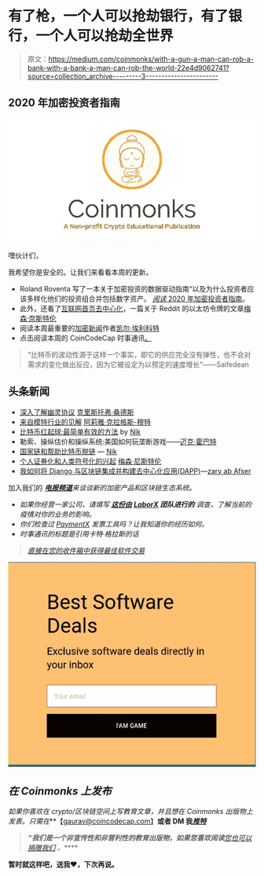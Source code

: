 # 有了枪，一个人可以抢劫银行，有了银行，一个人可以抢劫全世界

> 原文：<https://medium.com/coinmonks/with-a-gun-a-man-can-rob-a-bank-with-a-bank-a-man-can-rob-the-world-22e4d9062741?source=collection_archive---------3----------------------->

## 2020 年加密投资者指南

![](img/0ac758d7122ac1c2860cc155daf2c5d8.png)

嘿伙计们，

我希望你是安全的。让我们来看看本周的更新。

*   Roland Roventa 写了一本关于加密投资的数据驱动指南“以及为什么投资者应该多样化他们的投资组合并包括数字资产。 [*阅读* 2020 年加密投资者指南](/coinmonks/investors-guide-to-crypto-72f8f9da2b77)。
*   此外，还看了[互联网首页去中心化](/coinmonks/decentralizing-the-front-page-of-the-internet-c04883aff1d4)，一篇关于 Reddit 的以太坊令牌的文章[梅森·奈斯特伦](https://medium.com/u/77cd1f84b592?source=post_page-----22e4d9062741--------------------------------)
*   阅读本周最重要的[加密新闻](/coinmonks/bmws-blockchain-solution-launching-china-s-national-blockchain-live-in-april-hitachi-33b25d5c61d9)作者[凯尔·埃利科特](https://medium.com/u/7e29992d1be?source=post_page-----22e4d9062741--------------------------------)
*   点击阅读本周的 CoinCodeCap 时事通讯[。](https://coincodecap.substack.com/p/cool-new-features-and-blog-revamp)

> “比特币的波动性源于这样一个事实，即它的供应完全没有弹性，也不会对需求的变化做出反应，因为它被设定为以预定的速度增长”——Saifedean

## 头条新闻

*   [深入了解幽灵协议](/coinmonks/an-in-depth-look-at-the-ghost-protocol-part-1-where-the-longest-chain-rule-breaks-down-628b1aaf76fc?source=friends_link&sk=7a738e5ca9d8fa26acd9c9a30995e1f3) [克里斯托弗·桑德斯](https://medium.com/u/abb000238c27?source=post_page-----22e4d9062741--------------------------------)
*   [来自模特行业的见解](/coinmonks/insights-from-modeling-stablecoins-a30e732aef1b) [阿莉雅·克拉格斯-穆特](https://medium.com/u/85febc59dc5d?source=post_page-----22e4d9062741--------------------------------)
*   [比特币红起球:最简单有效的方法](/coinmonks/bitcoin-red-pilling-the-easiest-and-most-effective-way-e113bb087db1?source=friends_link&sk=ddb8ce2c09bbe46e20d05fe833521c03) by [Nik](https://medium.com/u/13d970ea3e34?source=post_page-----22e4d9062741--------------------------------)
*   勒索、操纵估价和操纵系统:美国如何玩垄断游戏——[迈克·霍巴特](https://medium.com/u/3e2d21551487?source=post_page-----22e4d9062741--------------------------------)
*   [国家链和帮助比特币脱链](/coinmonks/statechains-and-helping-bitcoin-scale-off-chain-41602d617b40?source=friends_link&sk=2155b6731b4226cb8b0f4635f5ccb256) — [Nik](https://medium.com/u/13d970ea3e34?source=post_page-----22e4d9062741--------------------------------)
*   [个人证券化和人类符号化的兴起](/coinmonks/the-rise-of-individual-securitization-and-human-tokenization-38dab67c9715) [梅森·尼斯特伦](https://medium.com/u/77cd1f84b592?source=post_page-----22e4d9062741--------------------------------)
*   [我如何将 Django 与区块链集成并构建去中心化应用(DAPP)](/coinmonks/how-i-integrated-django-with-blockchain-and-built-a-decentralized-application-dapp-f104ae551e12)—[zary ab Afser](https://medium.com/u/983d69bb878b?source=post_page-----22e4d9062741--------------------------------)

加入我们的 [***电报频道***](https://t.me/joinchat/FyuZERD5oyp6LWbwLASOKQ)*来谈谈新的加密产品和区块链生态系统。*

*   *如果你经营一家公司，请填写 [**这份由**](https://www.surveymonkey.com/r/remote_working_crypto_survey_covid19) **[LaborX](https://laborx.com/) 团队进行的** 调查，了解当前的疫情对你的业务的影响。*
*   *你们检查过 [PaymentX](https://paymentx.io/?utm_source=coinmonks) 发票工具吗？让我知道你的经历如何。*
*   *时事通讯的标题是引用卡特·格拉斯的话*

> *[直接在您的收件箱中获得最佳软件交易](https://coincodecap.com/?utm_source=coinmonks)*

*[![](img/7c0b3dfdcbfea594cc0ae7d4f9bf6fcb.png)](https://coincodecap.com/?utm_source=coinmonks)*

## *在 Coinmonks 上发布*

*如果你喜欢在 crypto/区块链空间上写教育文章，并且想在 Coinmonks 出版物上发表。只需在***【gaurav@coincodecap.com】****或者 DM 我**[***推特***](https://twitter.com/coinmonks)**

> ***“我们是一个非宣传性和非营利性的教育出版物，如果您喜欢阅读*[](https://medium.com/coinmonks)**[*您也可以捐赠我们*](/coinmonks/monks-need-your-help-7440418d67ec) *。*****

******暂时就这样吧，送我❤️，下次再说。******